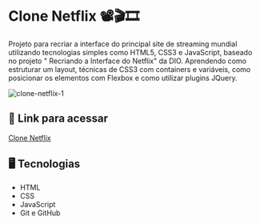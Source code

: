 # Clone Netflix 📽️🎬🎞️
Projeto para recriar a interface do principal site de streaming mundial utilizando tecnologias simples como HTML5, CSS3 e JavaScript, baseado no projeto " Recriando a Interface do Netflix" da DIO. Aprendendo como estruturar um layout, técnicas de CSS3 com containers e variáveis, como posicionar os elementos com Flexbox e como utilizar plugins JQuery.

![clone-netflix-1](https://user-images.githubusercontent.com/89364741/190916107-f52d5c33-3b7b-4586-8693-c892b6990274.png)

## 🔗 Link para acessar

<a href="https://enzo-clone-netflix.netlify.app" target="_blank">Clone Netflix</a>

## 🖥 Tecnologias 

- HTML
- CSS
- JavaScript
- Git e GitHub
